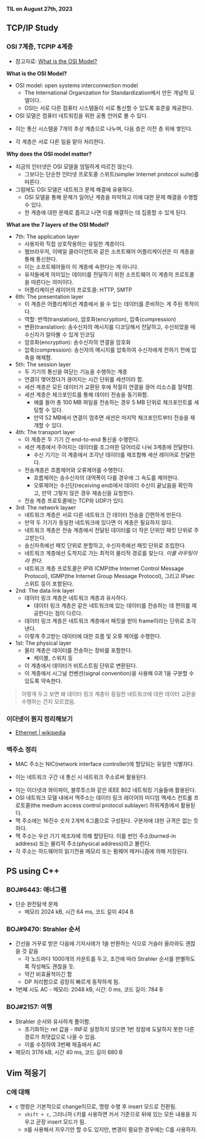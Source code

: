 **TIL on August 27th, 2023**

## TCP/IP Study
### OSI 7계층, TCPIP 4계층
* 참고자료: [What is the OSI Model?](https://www.cloudflare.com/learning/ddos/glossary/open-systems-interconnection-model-osi/)

**What is the OSI Model?**
* OSI model: open systems interconnection model
  - The International Organization for Standardization에서 만든 개념적 모델이다.
  - OSI는 서로 다른 컴퓨터 시스템들이 서로 통신할 수 있도록 표준을 제공한다.
* OSI 모델은 컴퓨터 네트워킹을 위한 공통 언어로 볼 수 있다.
 - 이는 통신 시스템을 7개의 추상 계층으로 나누며, 다음 층은 이전 층 위에 쌓인다.
* 각 계층은 서로 다른 일을 맡아 처리한다.

**Why does the OSI model matter?**
* 지금의 인터넷은 OSI 모델을 엄밀하게 따르진 않는다.
  - 그보다는 단순한 인터넷 프로토콜 스위트(simpler Internet protocol suite)를 따른다. 
* 그럼에도 OSI 모델은 네트워크 문제 해결에 유용하다.
  - OSI 모델을 통해 문제가 일어난 계층을 파악하고 이에 대한 문제 해결을 수행할 수 있다.
  - 한 계층에 대한 문제로 좁히고 나면 이를 해결하는 데 집중할 수 있게 된다.

**What are the 7 layers of the OSI Model?**
* 7th: The application layer
  - 사용자와 직접 상호작용하는 유일한 계층이다.
  - 웹브라우저, 이메일 클라이언트와 같은 소프트웨어 어플리케이션은 이 계층을 통해 통신한다.
  - 이는 소프트웨어들이 이 계층에 속한다는 게 아니다.
  - 유저들에게 의미있는 데이터를 전달하기 위한 소프트웨어 이 계층의 프로토콜을 따른다는 의미이다.
  - 어플리케이션 레이어의 프로토콜: HTTP, SMTP
* 6th: The presentation layer
  - 이 계층은 어플리케이션 계층에서 쓸 수 있는 데이터를 준비하는 게 주된 목적이다.
  - 역할: 번역(translation), 암호화(encryption), 압축(compression)
  - 변환(translation): 송수신자의 메시지를 디코딩해서 전달하고, 수신되었을 때 수신자가 알아볼 수 있게 인코딩
  - 암호화(encryption): 송수신자의 연결을 암호화
  - 압축(compression): 송신자의 메시지를 압축하여 수신자에게 전하기 전에 압축을 해제함.
* 5th: The session layer
  - 두 기기의 통신을 여닫는 기능을 수행하는 계층
  - 연결이 맺어졌다가 끊어지는 시간 단위를 세션이라 함.
  - 세션 계층은 모든 데이터가 교환된 후에 적절히 연결을 끊어 리소스를 절약함.
  - 세션 계층은 체크포인트를 통해 데이터 전송을 동기화함.
    + 예를 들어 총 100 MB 파일을 전송하는 경우 5 MB 단위로 체크포인트를 세팅할 수 있다.
    + 만약 52 MB에서 연결이 멈추면 세션은 마지막 체크포인트부터 전송을 재개할 수 있다.
* 4th: The transport layer
  - 이 계층은 두 기기 간 end-to-end 통신을 수행한다.
  - 세션 계층에서 주어지는 데이터를 조그마한 덩어리로 나눠 3계층에 전달한다.
    + 수신 기기는 이 계층에서 조각난 데이터를 재조합해 세션 레이어로 전달한다.
  - 전송계층은 흐름제어와 오류제어를 수행한다.
    + 흐름제어는 송수신자의 대역폭이 다를 경우에 그 속도를 제어한다.
    + 오류제어는 수신단(receiving end)에서 데이터 수신이 끝났음을 확인하고, 만약 그렇지 않은 경우 재송신을 요청한다.
  - 전송 계층 프로토콜에는 TCP와 UDP가 있다.
* 3rd: The network layaer
  - 네트워크 계층은 서로 다른 네트워크 간 데이터 전송을 간편하게 만든다.
  - 만약 두 기기가 동일한 네트워크에 있다면 이 계층은 필요하지 않다.
  - 네트워크 계층은 전송 계층에서 전달된 데이터를 더 작은 단위인 패킷 단위로 주고받는다.
  - 송신자측에선 패킷 단위로 분할하고, 수신자측에선 패킷 단위로 조립한다.
  - 네트워크 계층에선 도착지로 가는 최적의 물리적 경로를 찾는다. *이를 라우팅이라 한다.*
  - 네트워크 계층 프로토콜은 IP와 ICMP(the Internet Control Message Protocol), IGMP(the Internet Group Message Protocol), 그리고 IPsec 스위트 등이 포함된다.
* 2nd: The data link layer
  - 데이터 링크 계층은 네트워크 계층과 유사하다.
    + 데이터 링크 계층은 같은 네트워크에 있는 데이터를 전송하는 데 편의를 제공한다는 점이 다르다.
  - 데이터 링크 계층은 네트워크 계층에서 패킷을 받아 frame이라는 단위로 조각낸다.
  - 이렇게 주고받는 데이터에 대한 흐름 및 오류 제어를 수행한다.
* 1st: The physical layer
  - 물리 계층은 데이터를 전송하는 장비를 포함한다.
    + 케이블, 스위치 등
  - 이 계층에서 데이터가 비트스트림 단위로 변환된다.
  - 이 계층에서 시그널 컨벤션(signal convention)을 사용해 0과 1을 구분할 수 있도록 약속한다.

> 이렇게 두고 보면 왜 데이터 링크 계층이 동일한 네트워크에 대한 데이터 교환을 수행하는 건지 모르겠음.

### 이더넷이 뭔지 정리해보기
* [Ethernet | wikipedia](https://en.wikipedia.org/wiki/Ethernet)

### 맥주소 정리
* MAC 주소는 NIC(network interface controller)에 할당되는 유일한 식별자다.
- 이는 네트워크 구간 내 통신 시 네트워크 주소로써 활용된다.
* 이는 이더넷과 와이파이, 블루투스와 같은 IEEE 802 네트워킹 기술들에 활용된다.
* OSI 네트워크 모델 내에서 맥주소는 데이터 링크 레이어의 미디엄 엑세스 컨트롤 프로토콜(the medium access control protocol sublayer) 하위계층에서 활용된다.
* 맥 주소에는 16진수 숫자 2개씩 6그룹으로 구성된다. 구분자에 대한 규격은 없는 듯하다.
* 맥 주소는 우선 기기 제조자에 의해 할당된다. 이를 번인 주소(burned-in address) 또는 물리적 주소(physical address)라고 불린다.
* 각 주소는 하드웨어의 읽기전용 메모리 또는 펌웨어 메커니즘에 의해 저장된다.


## PS using C++
### BOJ#6443: 애너그램
* 단순 완전탐색 문제
  - 메모리 2024 kB, 시간 64 ms, 코드 길이 404 B

### BOJ#9470: Strahler 순서
* 간선을 거꾸로 받은 다음에 기저사례가 1을 반환하는 식으로 거슬러 올라와도 괜찮을 것 같음
  - 각 노드마다 1000개의 카운트를 두고, 조건에 따라 Strahler 순서를 판별하도록 작성해도 괜찮을 듯.
  - 약간 비효율적이긴 함
  - DP 처리함으로 굉장히 빠르게 동작하게 됨.
* 1번째 시도 AC - 메모리: 2048 kB, 시간: 0 ms, 코드 길이: 784 B

### BOJ#2157: 여행
* Strahler 순서와 유사하게 풀이함.
  - 초기화하는 ret 값을 - INF로 설정하지 않으면 1번 정점에 도달하지 못한 다른 경로가 최댓값으로 나올 수 있음.
  - 이를 수정하여 3번째 제출에서 AC
* 메모리 3176 kB, 시간 40 ms, 코드 길이 680 B


## Vim 적응기
### C에 대해
* c 명령은 기본적으로 change이므로, 명령 수행 후 insert 모드로 전환됨.
  - `shift + c`, 그러니까 `C`키를 사용하면 커서 기준으로 뒤에 있는 모든 내용을 지우고 곧장 insert 모드가 됨.
  - `D`를 사용해서 지우기만 할 수도 있지만, 변경이 필요한 경우에는 C를 사용하자.

